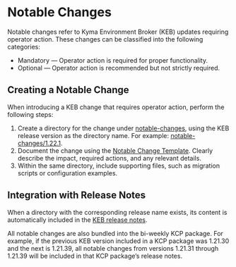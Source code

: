 # Notable Changes

Notable changes refer to Kyma Environment Broker (KEB) updates requiring operator action. These changes can be classified into the following categories:
- Mandatory — Operator action is required for proper functionality.
- Optional — Operator action is recommended but not strictly required.

## Creating a Notable Change

When introducing a KEB change that requires operator action, perform the following steps:
1. Create a directory for the change under [notable-changes](../notable-changes), using the KEB release version as the directory name.
   For example: [notable-changes/1.22.1](../notable-changes/1.22.1).
2. Document the change using the [Notable Change Template](../assets/notable-change-template.md).
    Clearly describe the impact, required actions, and any relevant details.
3. Within the same directory, include supporting files, such as migration scripts or configuration examples.

## Integration with Release Notes

When a directory with the corresponding release name exists, its content is automatically included in the [KEB release notes](https://github.com/kyma-project/kyma-environment-broker/releases).

All notable changes are also bundled into the bi-weekly KCP package.
For example, if the previous KEB version included in a KCP package was 1.21.30 and the next is 1.21.39, all notable changes from versions 1.21.31 through 1.21.39 will be included in that KCP package’s release notes.
